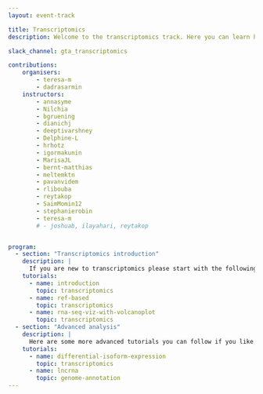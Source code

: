 ```yaml
---
layout: event-track

title: Transcriptomics
description: Welcome to the transcriptomics track. Here you can learn how to map the raw RNA-seq sequencing data to a reference, preform an differential expression analysis, GO analysis. Further you can learn how to plot your processed data. Additionally you can also learn how to perform a differential Isofrom expression analysis, as well as how to annotate lncRNAs. If you want to learn more in the field of transciptomics please also have a look at the single cell track. Start with the tutorial at your own pace. If you need support during the event contact us via the Slack Channel [gta_transcriptomics](https://gtnsmrgsbord.slack.com/channels/{{page.slack_channel}}).

slack_channel: gta_transcriptomics

contributions:
    organisers:
        - teresa-m
        - dadrasarmin
    instructors:
        - annasyme
        - Nilchia
        - bgruening
        - dianichj
        - deeptivarshney
        - Delphine-L
        - hrhotz
        - igormakunin
        - MarisaJL
        - bernt-matthias
        - meltemktn
        - pavanvidem
        - rlibouba
        - reytakop
        - SaimMomin12
        - stephanierobin
        - teresa-m
        # - joshuab, ilayahari, reytakop


program:
  - section: "Transcriptomics introduction"
    description: |
      If you are new to transcriptomics please start with the following tutorials. If you encounter any issue please ask us on Slack.
    tutorials:
      - name: introduction
        topic: transcriptomics
      - name: ref-based
        topic: transcriptomics
      - name: rna-seq-viz-with-volcanoplot
        topic: transcriptomics
  - section: "Advanced analysis"
    description: |
      Here are some more advanced tutorials you can follow if you like. If you encounter any issue please ask us on Slack.
    tutorials:
      - name: differential-isoform-expression
        topic: transcriptomics
      - name: lncrna
        topic: genome-annotation
---
```

